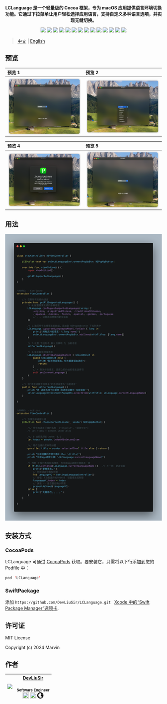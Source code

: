 
<p align="center"> <b>LCLanguage 是一个轻量级的 Cocoa 框架，专为 macOS 应用提供语言环境切换功能。它通过下拉菜单让用户轻松选择应用语言，支持自定义多种语言选项，并实现无缝切换。</b></p>

<p align="center">
<img src="https://badgen.net/badge/icon/apple?icon=apple&label">
<img src="https://img.shields.io/badge/language-swift-orange.svg">
<img src="https://img.shields.io/badge/macOS-10.15+-blue.svg">
<img src="https://img.shields.io/badge/build-passing-brightgreen">
<img src="https://img.shields.io/github/languages/top/DevLiuSir/LCLanguage?color=blueviolet">
<img src="https://img.shields.io/github/license/DevLiuSir/LCLanguage.svg">
<img src="https://img.shields.io/github/languages/code-size/DevLiuSir/LCLanguage?color=ff69b4&label=codeSize">
<img src="https://img.shields.io/github/repo-size/DevLiuSir/LCLanguage">
<img src="https://img.shields.io/github/last-commit/DevLiuSir/LCLanguage">
<img src="https://img.shields.io/github/commit-activity/m/DevLiuSir/LCLanguage">
<img src="https://img.shields.io/github/stars/DevLiuSir/LCLanguage.svg?style=social&label=Star">
<img src="https://img.shields.io/github/forks/DevLiuSir/LCLanguage?style=social">
<img src="https://img.shields.io/github/watchers/DevLiuSir/LCLanguage?style=social">
<a href="https://twitter.com/LiuChuan_"><img src="https://img.shields.io/twitter/follow/LiuChuan_.svg?style=social"></a>
</p>


> [中文](README_CN.md) | [English](README.md)




## 预览

| **预览 1** | **预览 2** |
|:---|:--- |
| <img align="center" src="Design/Usage/01.png" width=400> |<img align="center" src="Design/Usage/02.png" width=400> |


| **预览 4** | **预览 5** |
|:---|:--- |
| <img align="center" src="Design/Usage/03.png" width=400> |<img align="center" src="Design/Usage/04.png" width=400> |



## 用法
<img src="./Design/LCLanguage_chinese.png">



## 安装方式

### CocoaPods
LCLanguage 可通过 [CocoaPods](https://cocoapods.org) 获取。要安装它，只需将以下行添加到您的 Podfile 中：


```swift
pod 'LCLanguage'
```



### SwiftPackage
添加 `https://github.com/DevLiuSir/LCLanguage.git `  [Xcode 中的“Swift Package Manager”选项卡](https://developer.apple.com/documentation/xcode/adding_package_dependencies_to_your_app).



## 许可证

MIT License

Copyright (c) 2024 Marvin


## 作者

| [<img src="https://avatars2.githubusercontent.com/u/11488337?s=460&v=4" width="120px;"/>](https://github.com/DevLiuSir)  |  [DevLiuSir](https://github.com/DevLiuSir)<br/><br/><sub>Software Engineer</sub><br/> [<img align="center" src="https://cdn.jsdelivr.net/npm/simple-icons@3.0.1/icons/twitter.svg" height="20" width="20"/>][1] [<img align="center" src="https://cdn.jsdelivr.net/npm/simple-icons@3.0.1/icons/github.svg" height="20" width="20"/>][2] [<img align="center" src="https://raw.githubusercontent.com/iconic/open-iconic/master/svg/globe.svg" height="20" width="20"/>][3]|
| :------------: | :------------: |

[1]: https://twitter.com/LiuChuan_
[2]: https://github.com/DevLiuSir
[3]: https://devliusir.com/

